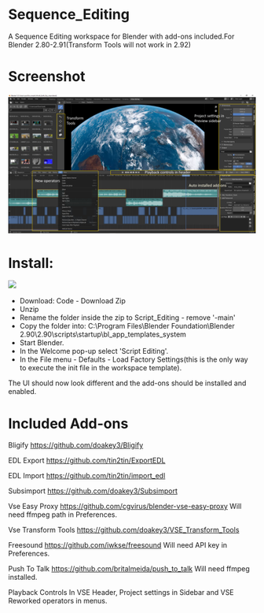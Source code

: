 # Sequence_Editing
A Sequence Editing workspace for Blender with add-ons included.For Blender 2.80-2.91(Transform Tools will not work in 2.92)


# Screenshot
![alt text](https://github.com/tin2tin/Sequence_Editing/blob/main/Sequence_Editing.png?raw=true)


# Install:
[![](http://img.youtube.com/vi/ufSyony6eRE/0.jpg)](http://www.youtube.com/watch?v=ufSyony6eRE "")
- Download: Code - Download Zip
- Unzip
- Rename the folder inside the zip to Script_Editing - remove '-main'
- Copy the folder into: C:\Program Files\Blender Foundation\Blender 2.90\2.90\scripts\startup\bl_app_templates_system
- Start Blender.
- In the Welcome pop-up select 'Script Editing'.
- In the File menu - Defaults - Load Factory Settings(this is the only way to execute the init file in the workspace template).

The UI should now look different and the add-ons should be installed and enabled.


# Included Add-ons

Bligify https://github.com/doakey3/Bligify

EDL Export https://github.com/tin2tin/ExportEDL

EDL Import https://github.com/tin2tin/import_edl

Subsimport https://github.com/doakey3/Subsimport

Vse Easy Proxy https://github.com/cgvirus/blender-vse-easy-proxy Will need ffmpeg path in Preferences.

Vse Transform Tools https://github.com/doakey3/VSE_Transform_Tools

Freesound https://github.com/iwkse/freesound Will need API key in Preferences.

Push To Talk https://github.com/britalmeida/push_to_talk Will need ffmpeg installed.

Playback Controls In VSE Header, Project settings in Sidebar and VSE Reworked operators in menus.

